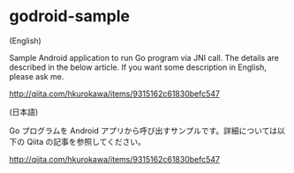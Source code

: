 godroid-sample
==============

(English)

Sample Android application to run Go program via JNI call. The details are described in the below article.  If you want some description in English, please ask me.

http://qiita.com/hkurokawa/items/9315162c61830befc547

(日本語)

Go プログラムを Android アプリから呼び出すサンプルです。詳細については以下の Qiita の記事を参照してください。

http://qiita.com/hkurokawa/items/9315162c61830befc547

